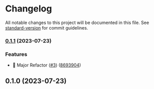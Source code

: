 # Changelog

All notable changes to this project will be documented in this file. See [standard-version](https://github.com/conventional-changelog/standard-version) for commit guidelines.

### [0.1.1](https://github.com/Herm71/blackbird-content-blocks/compare/v0.1.0...v0.1.1) (2023-07-23)


### Features

* 🎉 Major Refactor ([#3](https://github.com/Herm71/blackbird-content-blocks/issues/3)) ([8693904](https://github.com/Herm71/blackbird-content-blocks/commit/86939047ddf1de1ca2e5200d2080f2fa5d771b39))

## 0.1.0 (2023-07-23)
